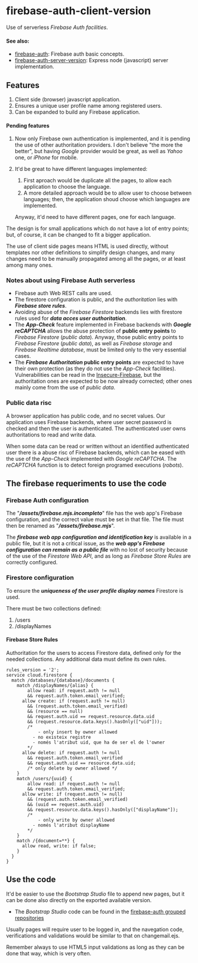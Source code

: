 # firebase-auth-client-version

Use of serverless *Firebase Auth facilities*.

#### See also:
- [firebase-auth](https://github.com/S-Cesc/firebase-auth): Firebase auth basic  concepts.
- [firebase-auth-server-version](https://github.com/S-Cesc/firebase-auth-server-version): Express node (javascript) server implementation.

## Features

1. Client side (browser) javascript application.
2. Ensures a unique user profile name among registered users.
3. Can be expanded to build any Firebase application.

#### Pending features

1. Now only Firebase own authentication is implemented, and it is pending the use of other authoritation providers. I don't believe "the more the better", but having *Google* provider would be great, as well as *Yahoo* one, or *iPhone* for mobile.
2. It'd be great to have different languages implemented:
   1. First aproach would be duplicate all the pages, to allow each application to choose the language.
   2. A more detailed approach would be to allow user to choose between languages; then, the application shoud choose which languages are implemented.

    Anyway, it'd need to have different pages, one for each language. 

The design is for small applications which do not have a lot of entry points; but, of course, it can be changed to fit a bigger application.

The use of client side pages means HTML is used directly, without templates nor other definitions to simplify design changes, and many changes need to be manually propagated among all the pages, or at least among many ones.

### Notes about using Firebase Auth serverless

- Firebase auth Web REST calls are used.
- The firestore configuration is public, and the *authoritation* lies with ***Firebase store rules***.
- Avoiding abuse of the *Firebase Firestore* backends lies with firestore rules used for ***data acces user authoritation***.
- The ***App-Check*** feature implemented in Firebase backends with ***Google reCAPTCHA*** allows the abuse protection of **public entry points** to *Firebase Firestore* (*public data*). Anyway, those public entry points to *Firebase Firestore* (*public data*), as well as *Firebase storage* and *Firebase Realtime database*, must be limited only to the very essential cases.
- The ***Firebase Authoritation* public entry points** are expected to have their own protection (as they do not use the *App-Check* facilities). Vulnerabilities can be read in the [Insecure-Firebase](https://github.com/tauh33dkhan/Hacking-Insecure-Firebase-Database), but the authoritation ones are expected to be now already corrected; other ones mainly come from the use of *public data*.

### Public data risc

A browser application has public code, and no secret values. Our application uses Firebase backends, where user secret password is checked and then the user is authenticated. The authenticated user owns authoritations to read and write data.

When some data can be read or written without an identified authenticated user there is a abuse risc of Firebase backends, which can be eased with the use of the *App-Check* implemented with *Google reCAPTCHA*. The *reCAPTCHA* function is to detect foreign programed executions (*robots*).

## The firebase requeriments to use the code

### Firebase Auth configuration

The "***/assets/firebase.mjs.incompleto***" file has the web app's Firebase configuration, and the correct value must be set in that file. The file must then be renamed as "***/assets/firebase.mjs***".

The ***firebase web app configuration and identification key*** is available in a public file, but it is not a critical issue, as the ***web app's Firebase configuration can remain as a public file*** with no lost of security because of the use of the *Firestore Web API*, and as long as *Firebase Store Rules* are correctly configured.

### Firestore configuration

To ensure the ***uniqueness of the user profile display names*** Firestore is used.

There must be two collections defined:
1. /users
2. /displayNames

#### Firebase Store Rules

Authoritation for the users to access Firestore data, defined only for the needed collections. Any additional data must define its own rules.

~~~
rules_version = '2';
service cloud.firestore {
  match /databases/{database}/documents {
    match /displayNames/{alias} {
    	allow read: if request.auth != null
      	&& request.auth.token.email_verified;
      allow create: if (request.auth != null)
        && (request.auth.token.email_verified)
      	&& (resource == null)
        && request.auth.uid == request.resource.data.uid
        && (request.resource.data.keys().hasOnly(["uid"]));
        /*
        	- only insert by owner allowed
          - no existeix registre
          - només l'atribut uid, que ha de ser el de l'owner
        */
      allow delete: if request.auth != null
      	&& request.auth.token.email_verified
      	&& request.auth.uid == resource.data.uid;
        /* only delete by owner allowed */
    }
    match /users/{uuid} {
    	allow read: if request.auth != null
      	&& request.auth.token.email_verified;
      allow write: if (request.auth != null)
        && (request.auth.token.email_verified)
        && (uuid == request.auth.uid)
        && request.resource.data.keys().hasOnly(["displayName"]);
        /*
        	- only write by owner allowed
          - només l'atribut displayName
        */
    }
    match /{document=**} {
      allow read, write: if false;
    }
  }
}
~~~

## Use the code

It'd be easier to use the *Bootstrap Studio* file to append new pages, but it can be done also directly on the exported available version.

- The *Bootstrap Studio* code can be found in the [firebase-auth grouped repositories](https://github.com/S-Cesc/firebase-auth)

Usually pages will require user to be logged in, and the navegation code, verifications and validations would be similar to that on changemail.ejs.

Remember always to use HTML5 input validations as long as they can be done that way, which is very often.
